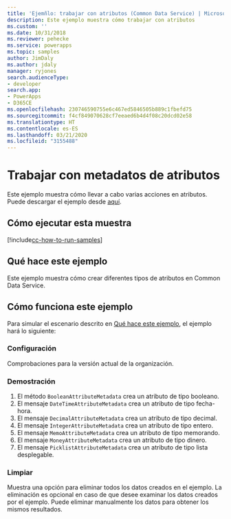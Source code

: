 ```yaml
---
title: 'Ejemñlo: trabajar con atributos (Common Data Service) | Microsoft Docs'
description: Este ejemplo muestra cómo trabajar con atributos
ms.custom: ''
ms.date: 10/31/2018
ms.reviewer: pehecke
ms.service: powerapps
ms.topic: samples
author: JimDaly
ms.author: jdaly
manager: ryjones
search.audienceType:
- developer
search.app:
- PowerApps
- D365CE
ms.openlocfilehash: 230746590755e6c467ed5846505b889c1fbefd75
ms.sourcegitcommit: f4cf849070628cf7eeaed6b4d4f08c20dcd02e58
ms.translationtype: HT
ms.contentlocale: es-ES
ms.lasthandoff: 03/21/2020
ms.locfileid: "3155488"
---
```

# <a name="work-with-attribute-metadata"></a>Trabajar con metadatos de atributos

Este ejemplo muestra cómo llevar a cabo varias acciones en atributos. Puede descargar el ejemplo desde [aquí](https://github.com/microsoft/PowerApps-Samples/tree/master/cds/orgsvc/C%23/WorkWithAttributes).

## <a name="how-to-run-this-sample"></a>Cómo ejecutar esta muestra

[!include[cc-how-to-run-samples](../../includes/cc-how-to-run-samples.md)]

## <a name="what-this-sample-does"></a>Qué hace este ejemplo

Este ejemplo muestra cómo crear diferentes tipos de atributos en Common Data Service.

## <a name="how-this-sample-works"></a>Cómo funciona este ejemplo

Para simular el escenario descrito en [Qué hace este ejemplo](#what-this-sample-does), el ejemplo hará lo siguiente:

### <a name="setup"></a>Configuración

Comprobaciones para la versión actual de la organización.

### <a name="demonstrate"></a>Demostración

1. El método `BooleanAttributeMetadata` crea un atributo de tipo booleano.
2. El mensaje `DateTimeAttributeMetadata` crea un atributo de tipo fecha-hora.
3. El mensaje `DecimalAttributeMetadata` crea un atributo de tipo decimal.
4. El mensaje `IntegerAttributeMetadata` crea un atributo de tipo entero.
5. El mensaje `MemoAttributeMetadata` crea un atributo de tipo memorando.
6. El mensaje `MoneyAttributeMetadata` crea un atributo de tipo dinero.
7. El mensaje `PicklistAttributeMetadata` crea un atributo de tipo lista desplegable.

### <a name="clean-up"></a>Limpiar

Muestra una opción para eliminar todos los datos creados en el ejemplo. La eliminación es opcional en caso de que desee examinar los datos creados por el ejemplo. Puede eliminar manualmente los datos para obtener los mismos resultados.